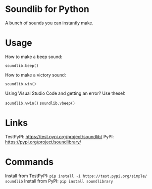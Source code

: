 # Soundlib for Python
A bunch of sounds you can instantly make.

# Usage
How to make a beep sound:

`soundlib.beep()`

How to make a victory sound:

`soundlib.win()`

Using Visual Studio Code and getting an error? Use these!:

`soundlib.vwin()`
`soundlib.vbeep()`

# Links

TestPyPI: https://test.pypi.org/project/soundlib/
PyPI: https://pypi.org/project/soundlibrary/

# Commands

Install from TestPyPI: `pip install -i https://test.pypi.org/simple/ soundlib`
Install from PyPI: `pip install soundlibrary`
